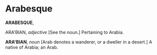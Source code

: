 # Arabesque

**ARABESQUE**,

ARA'BIAN, _adjective_ \[See the noun.\] Pertaining to Arabia.

**ARA'BIAN**, _noun_ \[Arab denotes a wanderer, or a dweller in a desert.\] A native of Arabia; an Arab.